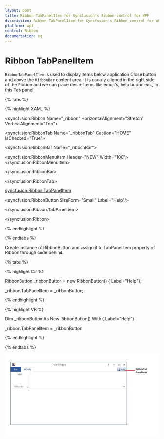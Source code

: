 ```yaml
---
layout: post
title: Ribbon TabPanelItem for Syncfusion's Ribbon control for WPF
description: Ribbon TabPanelItem for Syncfusion's Ribbon control for WPF
platform: wpf
control: Ribbon
documentation: ug
---
```

# Ribbon TabPanelItem

`RibbonTabPanelItem` is used to display items below application Close button and above the `RibbonBar` content area. It is usually aligned in the right side of the Ribbon and we can place desire items like emoji's, help button etc., in this Tab panel.


{% tabs %}

{% highlight XAML %}

<syncfusion:Ribbon Name="_ribbon" HorizontalAlignment="Stretch" VerticalAlignment="Top">

<syncfusion:RibbonTab Name="_ribbonTab" Caption="HOME"  IsChecked="True">

<syncfusion:RibbonBar Name="_ribbonBar">

<syncfusion:RibbonMenuItem  Header="NEW" Width="100"></syncfusion:RibbonMenuItem>

</syncfusion:RibbonBar>

</syncfusion:RibbonTab>

<syncfusion:Ribbon.TabPanelItem>

<syncfusion:RibbonButton SizeForm="Small" Label="Help"/>

</syncfusion:Ribbon.TabPanelItem>

</syncfusion:Ribbon>

{% endhighlight %}

{% endtabs %}

Create instance of RibbonButton and assign it to TabPanelItem property of Ribbon through code behind.

{% tabs %}

{% highlight C# %}

RibbonButton _ribbonButton = new RibbonButton() { Label="Help"};

_ribbon.TabPanelItem = _ribbonButton;

{% endhighlight %}

{% highlight VB %}

Dim _ribbonButton As New RibbonButton() With {.Label="Help"}

_ribbon.TabPanelItem = _ribbonButton

{% endhighlight %}
 
{% endtabs %}

![](RibbonTabPanelItem_images/RibbonTabPanelItem_img1.jpg)


